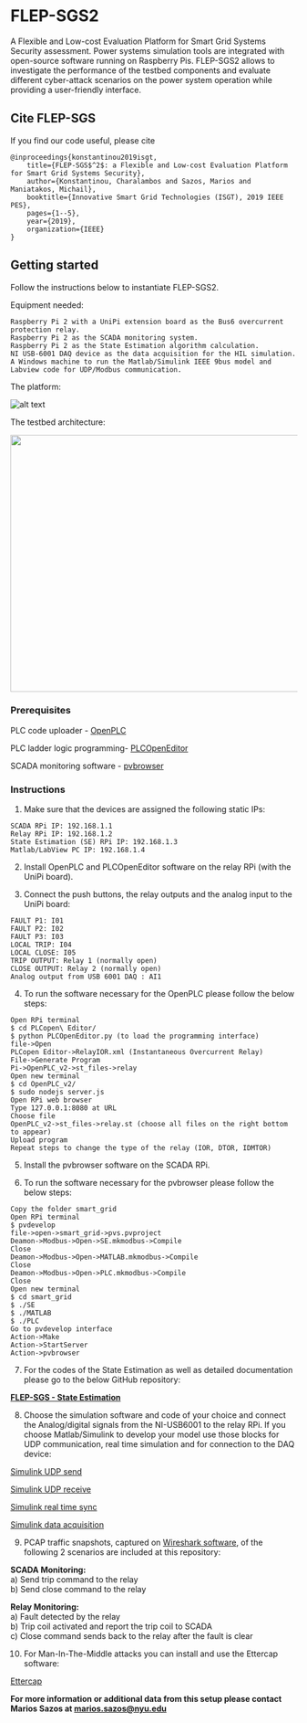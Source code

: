 # FLEP-SGS2
A Flexible and Low-cost Evaluation Platform for Smart Grid Systems Security assessment. Power systems simulation tools are integrated with open-source software running on Raspberry Pis. FLEP-SGS2 allows to investigate the performance of the testbed components and evaluate different cyber-attack scenarios on the power system operation while providing a user-friendly interface.

## Cite FLEP-SGS
If you find our code useful, please cite
```
@inproceedings{konstantinou2019isgt,
    title={FLEP-SGS$^2$: a Flexible and Low-cost Evaluation Platform for Smart Grid Systems Security},
    author={Konstantinou, Charalambos and Sazos, Marios and Maniatakos, Michail},
    booktitle={Innovative Smart Grid Technologies (ISGT), 2019 IEEE PES},
    pages={1--5},
    year={2019},
    organization={IEEE}
}
```

## Getting started
Follow the instructions below to instantiate FLEP-SGS2.

Equipment needed:
```
Raspberry Pi 2 with a UniPi extension board as the Bus6 overcurrent protection relay. 
Raspberry Pi 2 as the SCADA monitoring system. 
Raspberry Pi 2 as the State Estimation algorithm calculation. 
NI USB-6001 DAQ device as the data acquisition for the HIL simulation.
A Windows machine to run the Matlab/Simulink IEEE 9bus model and Labview code for UDP/Modbus communication.
```
The platform:

![alt text](https://github.com/momalab/FLEP-SGS2/blob/master/Setup.png)

The testbed architecture:

<p align="center">
  <img width="690" height="450" src="https://github.com/momalab/FLEP-SGS2/blob/master/Setup_configuration.png">
</p>

### Prerequisites

PLC code uploader - [OpenPLC](http://www.openplcproject.com/getting-started)

PLC ladder logic programming- [PLCOpenEditor](http://www.openplcproject.com/plcopen-editor)

SCADA monitoring software - [pvbrowser](https://pvbrowser.de/pvbrowser/index.php?lang=en&menu=6)

### Instructions

1. Make sure that the devices are assigned the following static IPs:
```
SCADA RPi IP: 192.168.1.1
Relay RPi IP: 192.168.1.2
State Estimation (SE) RPi IP: 192.168.1.3
Matlab/LabView PC IP: 192.168.1.4
```
2. Install OpenPLC and PLCOpenEditor software on the relay RPi (with the UniPi board).

3. Connect the push buttons, the relay outputs and the analog input to the UniPi board:
```
FAULT P1: I01
FAULT P2: I02
FAULT P3: I03
LOCAL TRIP: I04
LOCAL CLOSE: I05
TRIP OUTPUT: Relay 1 (normally open)
CLOSE OUTPUT: Relay 2 (normally open)
Analog output from USB 6001 DAQ : AI1
```

4. To run the software necessary for the OpenPLC please follow the below steps:
```
Open RPi terminal
$ cd PLCopen\ Editor/
$ python PLCOpenEditor.py (to load the programming interface)
file->Open
PLCopen Editor->RelayIOR.xml (Instantaneous Overcurrent Relay)
File->Generate Program
Pi->OpenPLC_v2->st_files->relay
Open new terminal
$ cd OpenPLC_v2/
$ sudo nodejs server.js
Open RPi web browser
Type 127.0.0.1:8080 at URL
Choose file
OpenPLC_v2->st_files->relay.st (choose all files on the right bottom to appear)
Upload program
Repeat steps to change the type of the relay (IOR, DTOR, IDMTOR)
```

5. Install the pvbrowser software on the SCADA RPi.

6. To run the software necessary for the pvbrowser please follow the below steps:

```
Copy the folder smart_grid
Open RPi terminal
$ pvdevelop
file->open->smart_grid->pvs.pvproject
Deamon->Modbus->Open->SE.mkmodbus->Compile
Close
Deamon->Modbus->Open->MATLAB.mkmodbus->Compile
Close
Deamon->Modbus->Open->PLC.mkmodbus->Compile
Close
Open new terminal
$ cd smart_grid
$ ./SE
$ ./MATLAB
$ ./PLC
Go to pvdevelop interface
Action->Make
Action->StartServer
Action->pvbrowser
```

7. For the codes of the State Estimation as well as detailed documentation please go to the below GitHub repository:

**[FLEP-SGS - State Estimation](https://github.com/harryskon/FLEP-SGS-2)**

8. Choose the simulation software and code of your choice and connect the Analog/digital signals from the NI-USB6001 to the relay RPi. If you choose Matlab/Simulink to develop your model use those blocks for UDP communication, real time simulation and for connection to the DAQ device:

[Simulink UDP send](https://www.mathworks.com/help/supportpkg/parrot/ref/udpsend.html)

[Simulink UDP receive](https://www.mathworks.com/help/supportpkg/parrot/ref/udpreceive.html)

[Simulink real time sync](https://www.mathworks.com/help/sldrt/ref/realtimesync.html)

[Simulink data acquisition](https://www.mathworks.com/help/daq/simulink-data-acquisition.html)

9. PCAP traffic snapshots, captured on [Wireshark software](https://www.wireshark.org/), of the following 2 scenarios are included at this repository:

  **SCADA Monitoring:**  
  a) Send trip command to the relay  
  b) Send close command to the relay  
  
  **Relay Monitoring:**  
  a) Fault detected by the relay  
  b) Trip coil activated and report the trip coil to SCADA  
  c) Close command sends back to the relay after the fault is clear  

10. For Man-In-The-Middle attacks you can install and use the Ettercap software:

[Ettercap](https://www.ettercap-project.org/)

**For more information or additional data from this setup please contact Marios Sazos at marios.sazos@nyu.edu**
